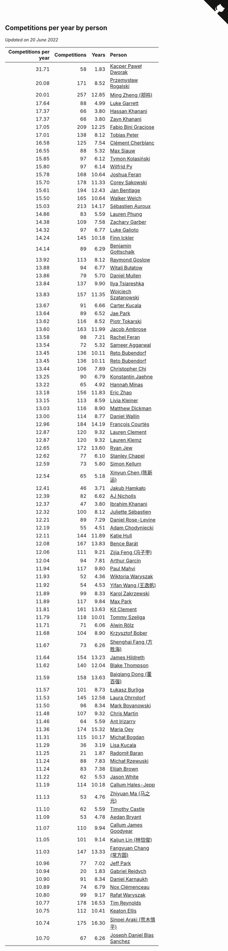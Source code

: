## Competitions per year by person

*Updated on 20 June 2022*

| Competitions per year | Competitions | Years | Person |
| ---: | ---: | ---: | :--- |
| 31.71 | 58 | 1.83 | [Kacper Paweł Dworak](https://www.worldcubeassociation.org/persons/2020DWOR01) |
| 20.08 | 171 | 8.52 | [Przemysław Rogalski](https://www.worldcubeassociation.org/persons/2013ROGA02) |
| 20.01 | 257 | 12.85 | [Ming Zheng (郑鸣)](https://www.worldcubeassociation.org/persons/2009ZHEN11) |
| 17.64 | 88 | 4.99 | [Luke Garrett](https://www.worldcubeassociation.org/persons/2017GARR05) |
| 17.37 | 66 | 3.80 | [Hassan Khanani](https://www.worldcubeassociation.org/persons/2018KHAN26) |
| 17.37 | 66 | 3.80 | [Zayn Khanani](https://www.worldcubeassociation.org/persons/2018KHAN28) |
| 17.05 | 209 | 12.25 | [Fabio Bini Graciose](https://www.worldcubeassociation.org/persons/2010GRAC02) |
| 17.01 | 138 | 8.12 | [Tobias Peter](https://www.worldcubeassociation.org/persons/2014PETE03) |
| 16.58 | 125 | 7.54 | [Clément Cherblanc](https://www.worldcubeassociation.org/persons/2014CHER05) |
| 16.55 | 88 | 5.32 | [Max Siauw](https://www.worldcubeassociation.org/persons/2017SIAU02) |
| 15.85 | 97 | 6.12 | [Tymon Kolasiński](https://www.worldcubeassociation.org/persons/2016KOLA02) |
| 15.80 | 97 | 6.14 | [Wilfrid Py](https://www.worldcubeassociation.org/persons/2016PYWI01) |
| 15.78 | 168 | 10.64 | [Joshua Feran](https://www.worldcubeassociation.org/persons/2011FERA01) |
| 15.70 | 178 | 11.33 | [Corey Sakowski](https://www.worldcubeassociation.org/persons/2011SAKO01) |
| 15.61 | 194 | 12.43 | [Jan Bentlage](https://www.worldcubeassociation.org/persons/2010BENT01) |
| 15.50 | 165 | 10.64 | [Walker Welch](https://www.worldcubeassociation.org/persons/2011WELC01) |
| 15.03 | 213 | 14.17 | [Sébastien Auroux](https://www.worldcubeassociation.org/persons/2008AURO01) |
| 14.86 | 83 | 5.59 | [Lauren Phung](https://www.worldcubeassociation.org/persons/2016PHUN02) |
| 14.38 | 109 | 7.58 | [Zachary Garber](https://www.worldcubeassociation.org/persons/2014GARB01) |
| 14.32 | 97 | 6.77 | [Luke Galioto](https://www.worldcubeassociation.org/persons/2015GALI02) |
| 14.24 | 145 | 10.18 | [Finn Ickler](https://www.worldcubeassociation.org/persons/2012ICKL01) |
| 14.14 | 89 | 6.29 | [Benjamin Gottschalk](https://www.worldcubeassociation.org/persons/2016GOTT01) |
| 13.92 | 113 | 8.12 | [Raymond Goslow](https://www.worldcubeassociation.org/persons/2014GOSL01) |
| 13.88 | 94 | 6.77 | [Witali Bułatow](https://www.worldcubeassociation.org/persons/2015BUAT01) |
| 13.86 | 79 | 5.70 | [Daniel Mullen](https://www.worldcubeassociation.org/persons/2016MULL04) |
| 13.84 | 137 | 9.90 | [Ilya Tsiareshka](https://www.worldcubeassociation.org/persons/2012TERE01) |
| 13.83 | 157 | 11.35 | [Wojciech Szatanowski](https://www.worldcubeassociation.org/persons/2011SZAT01) |
| 13.67 | 91 | 6.66 | [Carter Kucala](https://www.worldcubeassociation.org/persons/2015KUCA01) |
| 13.64 | 89 | 6.52 | [Jae Park](https://www.worldcubeassociation.org/persons/2015PARK24) |
| 13.62 | 116 | 8.52 | [Piotr Tokarski](https://www.worldcubeassociation.org/persons/2013TOKA01) |
| 13.60 | 163 | 11.99 | [Jacob Ambrose](https://www.worldcubeassociation.org/persons/2010AMBR01) |
| 13.58 | 98 | 7.21 | [Rachel Feran](https://www.worldcubeassociation.org/persons/2015FERA01) |
| 13.54 | 72 | 5.32 | [Sameer Aggarwal](https://www.worldcubeassociation.org/persons/2017AGGA01) |
| 13.45 | 136 | 10.11 | [Reto Bubendorf](https://www.worldcubeassociation.org/persons/2012BUBE01) |
| 13.45 | 136 | 10.11 | [Reto Bubendorf](https://www.worldcubeassociation.org/persons/2012BUBE01) |
| 13.44 | 106 | 7.89 | [Christopher Chi](https://www.worldcubeassociation.org/persons/2014CHIC01) |
| 13.25 | 90 | 6.79 | [Konstantin Jaehne](https://www.worldcubeassociation.org/persons/2015JAEH01) |
| 13.22 | 65 | 4.92 | [Hannah Minas](https://www.worldcubeassociation.org/persons/2017MINA04) |
| 13.18 | 156 | 11.83 | [Eric Zhao](https://www.worldcubeassociation.org/persons/2010ZHAO19) |
| 13.15 | 113 | 8.59 | [Livia Kleiner](https://www.worldcubeassociation.org/persons/2013KLEI03) |
| 13.03 | 116 | 8.90 | [Matthew Dickman](https://www.worldcubeassociation.org/persons/2013DICK01) |
| 13.00 | 114 | 8.77 | [Daniel Wallin](https://www.worldcubeassociation.org/persons/2013WALL03) |
| 12.96 | 184 | 14.19 | [François Courtès](https://www.worldcubeassociation.org/persons/2008COUR01) |
| 12.87 | 120 | 9.32 | [Lauren Clement](https://www.worldcubeassociation.org/persons/2013KLEM01) |
| 12.87 | 120 | 9.32 | [Lauren Klemz](https://www.worldcubeassociation.org/persons/2013KLEM01) |
| 12.65 | 172 | 13.60 | [Ryan Jew](https://www.worldcubeassociation.org/persons/2008JEWR01) |
| 12.62 | 77 | 6.10 | [Stanley Chapel](https://www.worldcubeassociation.org/persons/2016CHAP04) |
| 12.59 | 73 | 5.80 | [Simon Kellum](https://www.worldcubeassociation.org/persons/2016KELL12) |
| 12.54 | 65 | 5.18 | [Xinyun Chen (陈新运)](https://www.worldcubeassociation.org/persons/2017CHEN36) |
| 12.41 | 46 | 3.71 | [Jakub Hamkało](https://www.worldcubeassociation.org/persons/2018HAMK01) |
| 12.39 | 82 | 6.62 | [AJ Nicholls](https://www.worldcubeassociation.org/persons/2015NICH04) |
| 12.37 | 47 | 3.80 | [Ibrahim Khanani](https://www.worldcubeassociation.org/persons/2018KHAN27) |
| 12.32 | 100 | 8.12 | [Juliette Sébastien](https://www.worldcubeassociation.org/persons/2014SEBA01) |
| 12.21 | 89 | 7.29 | [Daniel Rose-Levine](https://www.worldcubeassociation.org/persons/2015ROSE01) |
| 12.19 | 55 | 4.51 | [Adam Chodyniecki](https://www.worldcubeassociation.org/persons/2017CHOD02) |
| 12.11 | 144 | 11.89 | [Katie Hull](https://www.worldcubeassociation.org/persons/2010HULL01) |
| 12.08 | 167 | 13.83 | [Bence Barát](https://www.worldcubeassociation.org/persons/2008BARA01) |
| 12.06 | 111 | 9.21 | [Zijia Feng (冯子甲)](https://www.worldcubeassociation.org/persons/2013FENG02) |
| 12.04 | 94 | 7.81 | [Arthur Garcin](https://www.worldcubeassociation.org/persons/2014GARC27) |
| 11.94 | 117 | 9.80 | [Paul Mahvi](https://www.worldcubeassociation.org/persons/2012MAHV01) |
| 11.93 | 52 | 4.36 | [Wiktoria Waryszak](https://www.worldcubeassociation.org/persons/2018WARY01) |
| 11.92 | 54 | 4.53 | [Yifan Wang (王逸帆)](https://www.worldcubeassociation.org/persons/2017WANY29) |
| 11.89 | 99 | 8.33 | [Karol Zakrzewski](https://www.worldcubeassociation.org/persons/2014ZAKR01) |
| 11.89 | 117 | 9.84 | [Max Park](https://www.worldcubeassociation.org/persons/2012PARK03) |
| 11.81 | 161 | 13.63 | [Kit Clement](https://www.worldcubeassociation.org/persons/2008CLEM01) |
| 11.79 | 118 | 10.01 | [Tommy Szeliga](https://www.worldcubeassociation.org/persons/2012SZEL01) |
| 11.71 | 71 | 6.06 | [Alwin Rölz](https://www.worldcubeassociation.org/persons/2016ROLZ01) |
| 11.68 | 104 | 8.90 | [Krzysztof Bober](https://www.worldcubeassociation.org/persons/2013BOBE01) |
| 11.67 | 73 | 6.26 | [Shenghai Fang (方胜海)](https://www.worldcubeassociation.org/persons/2016FANG01) |
| 11.64 | 154 | 13.23 | [James Hildreth](https://www.worldcubeassociation.org/persons/2009HILD01) |
| 11.62 | 140 | 12.04 | [Blake Thompson](https://www.worldcubeassociation.org/persons/2010THOM03) |
| 11.59 | 158 | 13.63 | [Baiqiang Dong (董百强)](https://www.worldcubeassociation.org/persons/2008DONG06) |
| 11.57 | 101 | 8.73 | [Łukasz Burliga](https://www.worldcubeassociation.org/persons/2013BURL01) |
| 11.53 | 145 | 12.58 | [Laura Ohrndorf](https://www.worldcubeassociation.org/persons/2009OHRN01) |
| 11.50 | 96 | 8.34 | [Mark Boyanowski](https://www.worldcubeassociation.org/persons/2014BOYA01) |
| 11.48 | 107 | 9.32 | [Chris Martin](https://www.worldcubeassociation.org/persons/2013MART03) |
| 11.46 | 64 | 5.59 | [Ant Irizarry](https://www.worldcubeassociation.org/persons/2016IRIZ02) |
| 11.36 | 174 | 15.32 | [Maria Oey](https://www.worldcubeassociation.org/persons/2007OEYM01) |
| 11.31 | 115 | 10.17 | [Michał Bogdan](https://www.worldcubeassociation.org/persons/2012BOGD01) |
| 11.29 | 36 | 3.19 | [Lisa Kucala](https://www.worldcubeassociation.org/persons/2019KUCA01) |
| 11.25 | 21 | 1.87 | [Radomił Baran](https://www.worldcubeassociation.org/persons/2020BARA02) |
| 11.24 | 88 | 7.83 | [Michał Rzewuski](https://www.worldcubeassociation.org/persons/2014RZEW01) |
| 11.24 | 83 | 7.38 | [Elijah Brown](https://www.worldcubeassociation.org/persons/2015BROW03) |
| 11.22 | 62 | 5.53 | [Jason White](https://www.worldcubeassociation.org/persons/2016WHIT16) |
| 11.19 | 114 | 10.18 | [Callum Hales-Jepp](https://www.worldcubeassociation.org/persons/2012HALE01) |
| 11.13 | 53 | 4.76 | [Zhiyuan Ma (马之元)](https://www.worldcubeassociation.org/persons/2017MAZH04) |
| 11.10 | 62 | 5.59 | [Timothy Castle](https://www.worldcubeassociation.org/persons/2016CAST48) |
| 11.09 | 53 | 4.78 | [Aedan Bryant](https://www.worldcubeassociation.org/persons/2017BRYA06) |
| 11.07 | 110 | 9.94 | [Callum James Goodyear](https://www.worldcubeassociation.org/persons/2012GOOD02) |
| 11.05 | 101 | 9.14 | [Kaijun Lin (林恺俊)](https://www.worldcubeassociation.org/persons/2013LINK01) |
| 11.03 | 147 | 13.33 | [Fangyuan Chang (常方圆)](https://www.worldcubeassociation.org/persons/2009CHAN04) |
| 10.96 | 77 | 7.02 | [Jeff Park](https://www.worldcubeassociation.org/persons/2015PARK08) |
| 10.94 | 20 | 1.83 | [Gabriel Rejdych](https://www.worldcubeassociation.org/persons/2020REJD01) |
| 10.90 | 91 | 8.34 | [Daniel Karnaukh](https://www.worldcubeassociation.org/persons/2014KARN02) |
| 10.89 | 74 | 6.79 | [Nox Clémenceau](https://www.worldcubeassociation.org/persons/2015CLEM03) |
| 10.80 | 99 | 9.17 | [Rafał Waryszak](https://www.worldcubeassociation.org/persons/2013WARY01) |
| 10.77 | 178 | 16.53 | [Tim Reynolds](https://www.worldcubeassociation.org/persons/2005REYN01) |
| 10.75 | 112 | 10.41 | [Keaton Ellis](https://www.worldcubeassociation.org/persons/2012ELLI01) |
| 10.74 | 175 | 16.30 | [Sinpei Araki (荒木慎平)](https://www.worldcubeassociation.org/persons/2006ARAK01) |
| 10.70 | 67 | 6.26 | [Joseph Daniel Blas Sanchez](https://www.worldcubeassociation.org/persons/2016SANC08) |


<a href="https://github.com/jonatanklosko/wca_statistics" class="github-corner" aria-label="View source on Github"><svg width="80" height="80" viewBox="0 0 250 250" style="fill:#151513; color:#fff; position: absolute; top: 0; border: 0; right: 0;" aria-hidden="true"><path d="M0,0 L115,115 L130,115 L142,142 L250,250 L250,0 Z"></path><path d="M128.3,109.0 C113.8,99.7 119.0,89.6 119.0,89.6 C122.0,82.7 120.5,78.6 120.5,78.6 C119.2,72.0 123.4,76.3 123.4,76.3 C127.3,80.9 125.5,87.3 125.5,87.3 C122.9,97.6 130.6,101.9 134.4,103.2" fill="currentColor" style="transform-origin: 130px 106px;" class="octo-arm"></path><path d="M115.0,115.0 C114.9,115.1 118.7,116.5 119.8,115.4 L133.7,101.6 C136.9,99.2 139.9,98.4 142.2,98.6 C133.8,88.0 127.5,74.4 143.8,58.0 C148.5,53.4 154.0,51.2 159.7,51.0 C160.3,49.4 163.2,43.6 171.4,40.1 C171.4,40.1 176.1,42.5 178.8,56.2 C183.1,58.6 187.2,61.8 190.9,65.4 C194.5,69.0 197.7,73.2 200.1,77.6 C213.8,80.2 216.3,84.9 216.3,84.9 C212.7,93.1 206.9,96.0 205.4,96.6 C205.1,102.4 203.0,107.8 198.3,112.5 C181.9,128.9 168.3,122.5 157.7,114.1 C157.9,116.9 156.7,120.9 152.7,124.9 L141.0,136.5 C139.8,137.7 141.6,141.9 141.8,141.8 Z" fill="currentColor" class="octo-body"></path></svg></a><style>.github-corner:hover .octo-arm{animation:octocat-wave 560ms ease-in-out}@keyframes octocat-wave{0%,100%{transform:rotate(0)}20%,60%{transform:rotate(-25deg)}40%,80%{transform:rotate(10deg)}}@media (max-width:500px){.github-corner:hover .octo-arm{animation:none}.github-corner .octo-arm{animation:octocat-wave 560ms ease-in-out}}</style>
